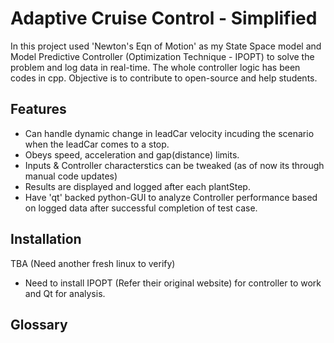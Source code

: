 # Adaptive Cruise Control - Simplified  

In this project used 'Newton's Eqn of Motion' as my State Space model and Model Predictive Controller (Optimization Technique - IPOPT) to solve the problem and log data in real-time. The whole controller logic has been codes in cpp. Objective is to contribute to open-source and help students.  

## Features  
- Can handle dynamic change in leadCar velocity incuding the scenario when the leadCar comes to a stop.  
- Obeys speed, acceleration  and gap(distance) limits.
- Inputs & Controller characterstics can be tweaked (as of now its through manual code updates)
- Results are displayed and logged after each plantStep.
- Have 'qt' backed python-GUI to analyze Controller performance based on logged data after successful completion of test case.  

## Installation  
TBA (Need another fresh linux to verify)
- Need to install IPOPT (Refer their original website) for controller to work  and Qt for analysis.

## Glossary
 
